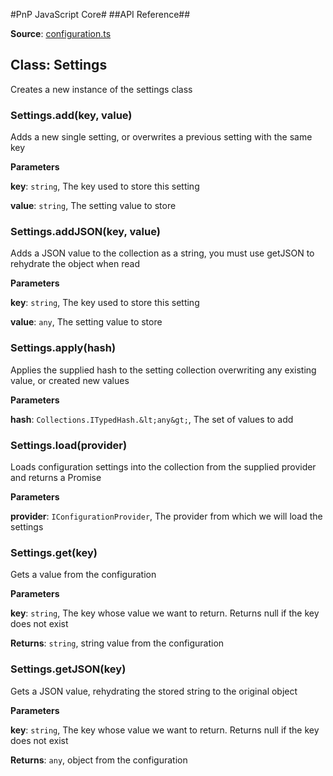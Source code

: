 #PnP JavaScript Core#
##API Reference##

**Source**: [configuration.ts](../../../src/configuration/configuration.ts)

## Class: Settings
Creates a new instance of the settings class

### Settings.add(key, value) 

Adds a new single setting, or overwrites a previous setting with the same key

**Parameters**

**key**: `string`, The key used to store this setting

**value**: `string`, The setting value to store


### Settings.addJSON(key, value) 

Adds a JSON value to the collection as a string, you must use getJSON to rehydrate the object when read

**Parameters**

**key**: `string`, The key used to store this setting

**value**: `any`, The setting value to store


### Settings.apply(hash) 

Applies the supplied hash to the setting collection overwriting any existing value, or created new values

**Parameters**

**hash**: `Collections.ITypedHash.&lt;any&gt;`, The set of values to add


### Settings.load(provider) 

Loads configuration settings into the collection from the supplied provider and returns a Promise

**Parameters**

**provider**: `IConfigurationProvider`, The provider from which we will load the settings


### Settings.get(key) 

Gets a value from the configuration

**Parameters**

**key**: `string`, The key whose value we want to return. Returns null if the key does not exist

**Returns**: `string`, string value from the configuration

### Settings.getJSON(key) 

Gets a JSON value, rehydrating the stored string to the original object

**Parameters**

**key**: `string`, The key whose value we want to return. Returns null if the key does not exist

**Returns**: `any`, object from the configuration